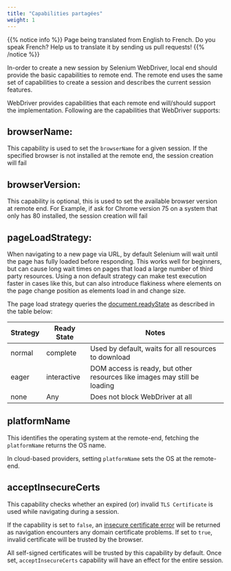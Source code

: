 ```yaml
---
title: "Capabilities partagées"
weight: 1
---
```


{{% notice info %}}
<i class="fas fa-language"></i> Page being translated from 
English to French. Do you speak French? Help us to translate
it by sending us pull requests!
{{% /notice %}}

In-order to create a new session by Selenium WebDriver, 
local end should provide the basic capabilities to remote end. 
The remote end uses the same set of capabilities to 
create a session and describes the current session features. 

WebDriver provides capabilities that each remote 
end will/should support the implementation. 
Following are the capabilities that WebDriver supports:

## browserName:

This capability is used to set the `browserName` for a given session. 
If the specified browser is not installed at the 
remote end, the session creation will fail

## browserVersion: 

This capability is optional, this is used to 
set the available browser version at remote end. 
For Example, if ask for Chrome version 75 on a system that 
only has 80 installed, the session creation will fail

## pageLoadStrategy:

When navigating to a new page via URL, by default Selenium will wait
until the page has fully loaded before responding. This works well for
beginners, but can cause long wait times on pages that load a large
number of third party resources. Using a non default strategy can make
test execution faster in cases like this, but can also introduce flakiness
where elements on the page change position as elements load in and change
size.

The page load strategy queries the
[document.readyState](//developer.mozilla.org/fr/docs/Web/API/Document/readyState)
as described in the table below:

| Strategy | Ready State | Notes |
| -------- | ----------- | ----- |
| normal | complete | Used by default, waits for all resources to download |
| eager | interactive | DOM access is ready, but other resources like images may still be loading |
| none | Any | Does not block WebDriver at all |

## platformName

This identifies the operating system at the remote-end, 
fetching the `platformName` returns the OS name. 

In cloud-based providers, 
setting `platformName` sets the OS at the remote-end.

## acceptInsecureCerts

This capability checks whether an expired (or) 
invalid `TLS Certificate` is used while navigating 
during a session.

If the capability is set to `false`, an 
[insecure certificate error](//developer.mozilla.org/de/docs/Web/WebDriver/Errors/InsecureCertificate) 
will be returned as navigation encounters any domain 
certificate problems. If set to `true`, invalid certificate will be 
trusted by the browser.

All self-signed certificates will be trusted by this capability by default. 
Once set, `acceptInsecureCerts` capability will have an 
effect for the entire session.